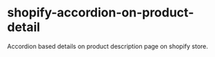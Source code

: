# shopify-accordion-on-product-detail
Accordion based details on product description page on shopify store.
